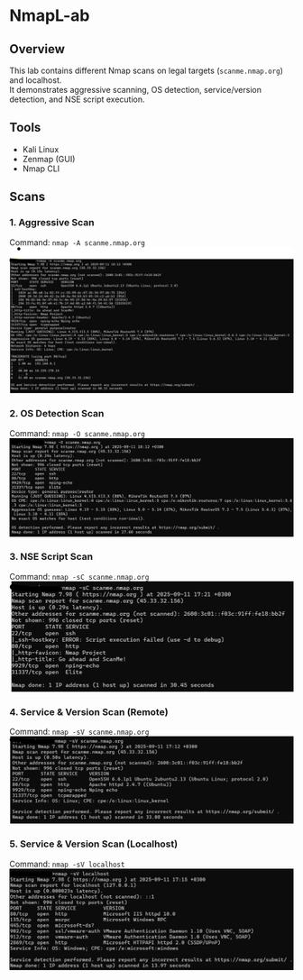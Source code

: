 # NmapL-ab

## Overview
This lab contains different Nmap scans on legal targets (`scanme.nmap.org`) and localhost.  
It demonstrates aggressive scanning, OS detection, service/version detection, and NSE script execution.

## Tools
- Kali Linux
- Zenmap (GUI)
- Nmap CLI

## Scans

### 1. Aggressive Scan
Command: `nmap -A scanme.nmap.org`  
![Aggressive Scan](aggressive-scan.png)

### 2. OS Detection Scan
Command: `nmap -O scanme.nmap.org`  
![OS Scan](os-scan.png)

### 3. NSE Script Scan
Command: `nmap -sC scanme.nmap.org`  
![NSE Scan](nse-scan.png)

### 4. Service & Version Scan (Remote)
Command: `nmap -sV scanme.nmap.org`  
![Service Scan Remote](sv-scan-remote.png)

### 5. Service & Version Scan (Localhost)
Command: `nmap -sV localhost`  
![Service Scan Localhost](sv-scan-localhost.png)

